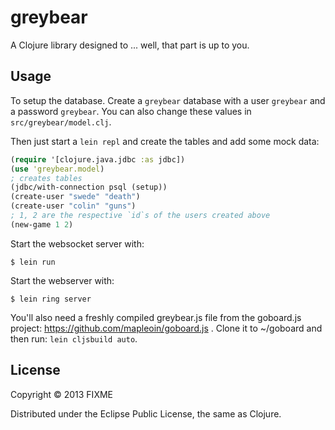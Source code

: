 # greybear

A Clojure library designed to ... well, that part is up to you.

## Usage

To setup the database. Create a `greybear` database with a user
`greybear` and a password `greybear`. You can also change these values
in `src/greybear/model.clj`.

Then just start a `lein repl` and create the tables and add some mock data:

```clojure
(require '[clojure.java.jdbc :as jdbc])
(use 'greybear.model)
; creates tables
(jdbc/with-connection psql (setup))
(create-user "swede" "death")
(create-user "colin" "guns")
; 1, 2 are the respective `id`s of the users created above
(new-game 1 2)
```

Start the websocket server with:

```
$ lein run
```

Start the webserver with:

```
$ lein ring server
```

You'll also need a freshly compiled greybear.js file from the goboard.js project: https://github.com/mapleoin/goboard.js . Clone it to ~/goboard and then run:
`lein cljsbuild auto`.

## License

Copyright © 2013 FIXME

Distributed under the Eclipse Public License, the same as Clojure.
